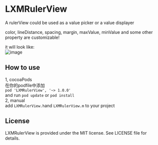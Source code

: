 # LXMRulerView
A rulerView could be used as a value picker or a value displayer    


color, lineDistance, spacing, margin, maxValue, minValue and some other property are customizable!    

it will look like:    
![image](https://github.com/Phelthas/LXMRulerView/blob/master/Screenshots/rulerView.gif)       


## How to use   
1, cocoaPods    
在你的podfile中添加        
`pod 'LXMRulerView', '~> 1.0.0'`    
and run `pod update` or `pod install`    
2, manual    
add `LXMRulerView.h`and `LXMRulerView.m` to your project

## License
LXMRulerView is provided under the MIT license. See LICENSE file for details.
